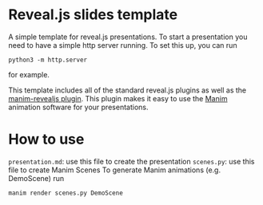 # Reveal.js slides template

A simple template for reveal.js presentations. To start a presentation you need to have a simple http server running. To set this up, you can run 

```
python3 -m http.server
```

for example.

This template includes all of the standard reveal.js plugins as well as the [manim-revealjs plugin](http://github.com/RickDW/manim-revealjs). This plugin makes it easy to use the [Manim](http://www.manim.community) animation software for your presentations.

# How to use
`presentation.md`: use this file to create the presentation
`scenes.py`: use this file to create Manim Scenes
To generate Manim animations (e.g. DemoScene) run
```
manim render scenes.py DemoScene
```
